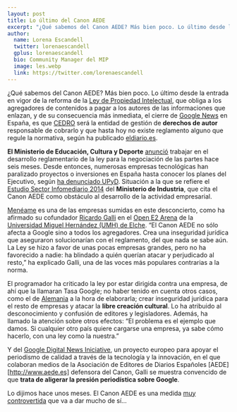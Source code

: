 ```yaml
---
layout: post
title: Lo último del Canon AEDE
excerpt: "¿Qué sabemos del Canon AEDE? Más bien poco. Lo último desde la entrada en vigor de la reforma de la Ley de Propiedad Intelectual, que obliga a los agregadores de contenidos a pagar a los autores de las informaciones que enlazan, y de su consecuencia más inmediata, el cierre de Google News en España, es que CEDRO será la entidad de gestión de derechos de autor responsable de cobrarlo y que hasta hoy no existe reglamento alguno que regule la normativa, según ha publicado eldiario.es."
author:
  name: Lorena Escandell
  twitter: lorenaescandell
  gplus: lorenaescandell 
  bio: Community Manager del MIP
  image: les.webp
  link: https://twitter.com/lorenaescandell
---
```

¿Qué sabemos del Canon AEDE? Más bien poco. Lo último desde la entrada en vigor de la reforma de la [Ley de Propiedad Intelectual](http://bit.ly/1DQsRNM), que obliga a los agregadores de contenidos a pagar a los autores de las informaciones que enlazan, y de su consecuencia más inmediata, el cierre de [Google News](http://bit.ly/1Aglnh7) en España, es que [CEDRO](http://www.cedro.org) será la entidad de gestión de **derechos de autor** responsable de cobrarlo y que hasta hoy no existe reglamento alguno que regule la normativa, según ha publicado [eldiario.es](http://bit.ly/1FPEjsl).

**El Ministerio de Educación, Cultura y Deporte** [anunció](http://bit.ly/1BAhDuG) trabajar en el desarrollo reglamentario de la ley para la negociación de las partes hace seis meses. Desde entonces, numerosas empresas tecnológicas han paralizado proyectos o inversiones en España hasta conocer los planes del Ejecutivo, según [ha denunciado UPyD](http://www.elconfidencialdigital.com/medios/Gobierno-explicaciones-regulado-aplicacion-Google_0_2481951817.html). Situación a la que se refiere el [Estudio Sector Infomediario 2014](http://bit.ly/1BqyH2i) del **Ministerio de Industria**, que cita el Canon AEDE como obstáculo al desarrollo de la actividad empresarial.

[Menéame](http://www.meneame.net) es una de las empresas sumidas en este desconcierto, como ha afirmado su cofundador [Ricardo Galli](https://twitter.com/gallir) en el [Open E2 Arena](http://arena.edu.umh.es) de la [Universidad Miguel Hernández (UMH) de Elche](http://www.umh.es). “El Canon AEDE no sólo afecta a Google sino a todos los agregadores. Crea una inseguridad jurídica que aseguraron solucionarían con el reglamento, del que nada se sabe aún. La Ley se hizo a favor de unas pocas empresas grandes, pero no ha favorecido a nadie: ha blindado a quién querían atacar y perjudicado al resto,” ha explicado Galli, una de las voces más populares contrarias a la norma.

El programador ha criticado la ley por estar dirigida contra una empresa, de ahí que la llamaran Tasa Google; no haber tenido en cuenta otros casos, como el de [Alemania](http://bit.ly/1xswypo) a la hora de elaborarla; crear inseguridad jurídica para el resto de empresas y atacar la **libre creación cultural**. Lo ha atribuido al desconocimiento y confusión de editores y legisladores. Además, ha llamado la atención sobre otros efectos: “El problema es el ejemplo que damos. Si cualquier otro país quiere cargarse una empresa, ya sabe cómo hacerlo, con una ley como la nuestra.”

Y del [Google Digital News Iniciative](http://www.digitalnewsinitiative.com), un proyecto europeo para apoyar el periodismo de calidad a través de la tecnología y la innovación, en el que colaboran medios de la Asociación de Editores de Diarios Españoles [AEDE][http://www.aede.es] defensora del Canon, Galli se muestra convencido de que **trata de aligerar la presión periodística sobre Google**.

Lo dijimos hace unos meses. El Canon AEDE es una medida [muy controvertida](http://bit.ly/1sThP00) que va a dar mucho de sí…